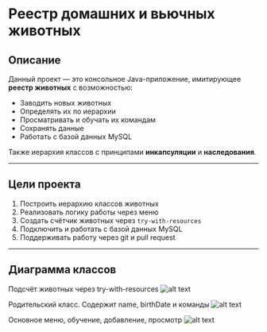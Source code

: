 #  Реестр домашних и вьючных животных

##  Описание

Данный проект — это консольное Java-приложение, имитирующее **реестр животных** с возможностью:

- Заводить новых животных
- Определять их по иерархии
- Просматривать и обучать их командам
- Сохранять данные
- Работать с базой данных MySQL

Также иерархия классов с принципами **инкапсуляции** и **наследования**.

---

##  Цели проекта

1. Построить иерархию классов животных
2. Реализовать логику работы через меню
3. Создать счётчик животных через `try-with-resources`
4. Подключить и работать с базой данных MySQL
5. Поддерживать работу через git и pull request

---
## Диаграмма классов
 Подсчёт животных через try-with-resources
![alt text](image.png)

Родительский класс. Содержит name, birthDate и команды
![alt text](image-1.png)

Основное меню, обучение, добавление, просмотр
![alt text](image-2.png)